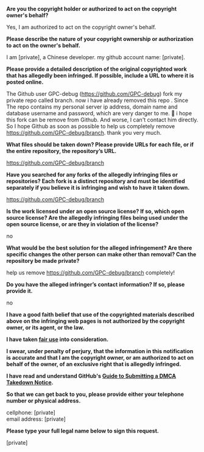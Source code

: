 **Are you the copyright holder or authorized to act on the copyright owner's behalf?**

Yes, I am authorized to act on the copyright owner's behalf.

**Please describe the nature of your copyright ownership or authorization to act on the owner's behalf.**

I am [private], a Chinese developer. my github account name: [private].  

**Please provide a detailed description of the original copyrighted work that has allegedly been infringed. If possible, include a URL to where it is posted online.**

The Github user GPC-debug (https://github.com/GPC-debug) fork my private repo called branch. now i have already removed this repo . Since The repo contains my personal server ip address, domain name and database username and password, which are very danger to me.  i hope this fork can be remove from Github. And worse, I can't contact him directly. So I hope Github as soon as possible to help us completely remove https://github.com/GPC-debug/branch. thank you very much.

**What files should be taken down? Please provide URLs for each file, or if the entire repository, the repository’s URL.**

https://github.com/GPC-debug/branch

**Have you searched for any forks of the allegedly infringing files or repositories? Each fork is a distinct repository and must be identified separately if you believe it is infringing and wish to have it taken down.**

https://github.com/GPC-debug/branch

**Is the work licensed under an open source license? If so, which open source license? Are the allegedly infringing files being used under the open source license, or are they in violation of the license?**

no

**What would be the best solution for the alleged infringement? Are there specific changes the other person can make other than removal? Can the repository be made private?**

help us remove https://github.com/GPC-debug/branch completely!

**Do you have the alleged infringer’s contact information? If so, please provide it.**

no

**I have a good faith belief that use of the copyrighted materials described above on the infringing web pages is not authorized by the copyright owner, or its agent, or the law.**

**I have taken <a href="https://www.lumendatabase.org/topics/22">fair use</a> into consideration.**

**I swear, under penalty of perjury, that the information in this notification is accurate and that I am the copyright owner, or am authorized to act on behalf of the owner, of an exclusive right that is allegedly infringed.**

**I have read and understand GitHub's <a href="https://docs.github.com/articles/guide-to-submitting-a-dmca-takedown-notice/">Guide to Submitting a DMCA Takedown Notice</a>.**

**So that we can get back to you, please provide either your telephone number or physical address.**

cellphone: [private]  
email address: [private]  

**Please type your full legal name below to sign this request.**

[private]  
